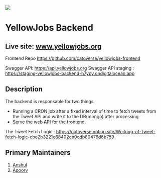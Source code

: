 ![](https://www.yellowjobs.org/preview.png)
# YellowJobs Backend

## Live site: www.yellowjobs.org

Frontend Repo
https://github.com/catoverse/yellowjobs-frontend

Swagger API: https://api.yellowjobs.org
Swagger API staging : https://staging-yellowjobs-backend-h7ypy.ondigitalocean.app

## Description
The backend is responsable for two things
- Running a CRON job after a fixed interval of time to fetch tweets from the Tweet API and write it to the DB(mongo) after processing
- Serve the web API for the frontend.


The Tweet Fetch Logic : https://catoverse.notion.site/Working-of-Tweet-fetch-logic-cbe2b3221e68402cb0cdb80476d6b759

## Primary Maintainers
1. [Anshul](https://twitter.com/anshulagx)
2. [Apoorv](https://twitter.com/ApoorvSingal)
